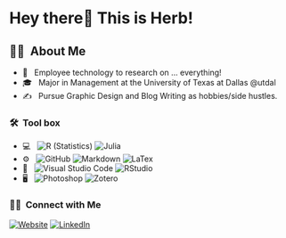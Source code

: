 <h1> Hey there👋 This is Herb!</h1>

<h2> 🙋‍♂️ &nbsp;About Me </h2>

- 🤔 &nbsp; Employee technology to research on ... everything!
- 🎓 &nbsp; Major in Management at the University of Texas at Dallas @utdal
- ✍️ &nbsp; Pursue Graphic Design and Blog Writing as hobbies/side hustles.

<h3> 🛠 &nbsp;Tool box</h3>

- 💻 &nbsp;
  ![R (Statistics)](https://img.shields.io/badge/-R-333333?style=flat&logo=R)
  ![Julia](https://img.shields.io/badge/-Julia-333333?style=flat&logo=julia&)
- ⚙️ &nbsp;
  ![GitHub](https://img.shields.io/badge/-GitHub-333333?style=flat&logo=github)
  ![Markdown](https://img.shields.io/badge/-Markdown-333333?style=flat&logo=markdown)
  ![LaTex](https://img.shields.io/badge/-LaTex-333333?style=flat&logo=latex)
- 🔧 &nbsp;
  ![Visual Studio Code](https://img.shields.io/badge/-Visual%20Studio%20Code-333333?style=flat&logo=visual-studio-code&logoColor=007ACC)
  ![RStudio](https://img.shields.io/badge/-RStudio-333333?style=flat&logo=rstudio)
- 🖥 &nbsp;
  ![Photoshop](https://img.shields.io/badge/-Photoshop-333333?style=flat&logo=adobe-photoshop)
  ![Zotero](https://img.shields.io/badge/-Zotero-333333?style=flat&logo=zotero)
<!-- 
- 🌐 &nbsp;
  ![HTML5](https://img.shields.io/badge/-HTML5-333333?style=flat&logo=HTML5)
  ![CSS](https://img.shields.io/badge/-CSS-333333?style=flat&logo=CSS3&logoColor=1572B6)
  ![JavaScript](https://img.shields.io/badge/-JavaScript-333333?style=flat&logo=javascript)
 -->
 
<!-- <br/>

<a href="https://github.com/herbhuang">
  <img height="180em" src="https://github-readme-stats.vercel.app/api?username=herbhuang&theme=solarized-light&show_icons=true" />
  <img height="180em" src="https://github-readme-stats.vercel.app/api/top-langs/?username=herbhuang&theme=solarized-light&layout=compact" />
</a>

<br/> -->

<h3> 🤝🏻 &nbsp;Connect with Me </h3>

<p align="left">
<a href="https://herbhuang.com/"><img alt="Website" src="https://img.shields.io/badge/Website-herbhuang.com-blue?style=flat-square&logo=microsoft-edge"></a>
<a href="https://www.linkedin.com/in/herbhuang/"><img alt="LinkedIn" src="https://img.shields.io/badge/LinkedIn-Herb%20Huang-blue?style=flat-square&logo=linkedin"></a>

